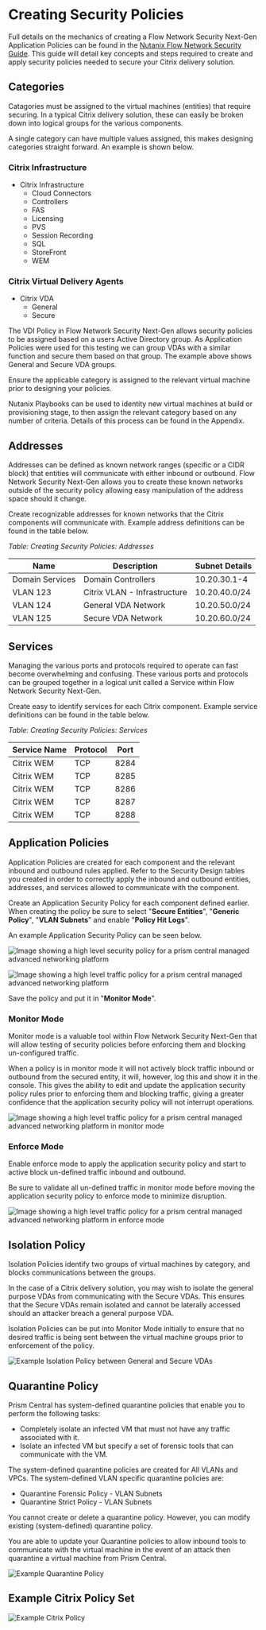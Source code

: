 # Creating Security Policies

Full details on the mechanics of creating a Flow Network Security Next-Gen Application Policies can be found in the [Nutanix Flow Network Security Guide](https://portal.nutanix.com/page/documents/details?targetId=Nutanix-Flow-Network-Security-Guide-v4_0_0:fns-security-policy-configuration-c.html). This guide will detail key concepts and steps required to create and apply security policies needed to secure your Citrix delivery solution.

## Categories

Catagories <!--JK: I love a good catagory as much as the next guy, prefer a category though. Find myself amusing --> must be assigned to the virtual machines (entities) that require securing. In a typical Citrix delivery solution, these can easily be broken down into logical groups for the various components. 

A single category can have multiple values assigned, this makes designing categories straight forward. An example is shown below. <!--JK: can these be displayed in table format? Would be cleaner-->

### Citrix Infrastructure

- Citrix Infrastructure
  - Cloud Connectors
  - Controllers
  - FAS
  - Licensing
  - PVS
  - Session Recording
  - SQL
  - StoreFront
  - WEM

### Citrix Virtual Delivery Agents

- Citrix VDA
  - General
  - Secure


<!--JK: So, far my understanding is we aren't doing anything based on VDI policies in these examples, it makes me think the below points is superflous?-->
<note>
The VDI Policy in Flow Network Security Next-Gen allows security policies to be assigned based on a users Active Directory group. As Application Policies were used for this testing we can group VDAs with a similar function and secure them based on that group. The example above shows General and Secure VDA groups.
</note>

Ensure the applicable category is assigned to the relevant virtual machine prior to designing your policies. 

<!--JK: This is talking to a negative, I would reword this entire piece to just say something like the below:
Assigning categories to virtual machines is a manual process that is undertaken via the Prism Central GUI. This is problematic with the Citrix Desktop and Application deployment methods MCS or PVS as these virtual machines are fluid and can be scaled up or down depending on the IT administrators needs. To tackle this Nutanix Playbooks can be used to identity a new virtual machine at build and assign the relevant category based on any number of criteria. Details of this process can be found in the Appendix.
-->
Nutanix Playbooks can be used to identity new virtual machines at build or provisioning stage, to then assign the relevant category based on any number of criteria. Details of this process can be found in the Appendix. <!--JK: placeholder comment, maybe we can talk to other automation options too-->

## Addresses

Addresses can be defined as known network ranges (specific or a CIDR block) that entities will communicate with either inbound or outbound. Flow Network Security Next-Gen allows you to create these known networks outside of the security policy allowing easy manipulation of the address space should it change.

Create recognizable addresses for known networks that the Citrix components will communicate with. Example address definitions can be found in the table below.

_Table: Creating Security Policies: Addresses_

| Name | Description | Subnet Details |
| --- | --- | --- |
| Domain Services | Domain Controllers | 10.20.30.1-4 |
| VLAN 123 | Citrix VLAN - Infrastructure | 10.20.40.0/24 |
| VLAN 124 | General VDA Network | 10.20.50.0/24 |
| VLAN 125 | Secure VDA Network | 10.20.60.0/24 |

## Services

Managing the various ports and protocols required to operate can fast become overwhelming and confusing. These various ports and protocols can be grouped together in a logical unit called a Service within Flow Network Security Next-Gen.

Create easy to identify services for each Citrix component. Example service definitions can be found in the table below. <!--JK: I just wonder if we should stick with the licensing component as a consistent example-->

_Table: Creating Security Policies: Services_

| Service Name | Protocol | Port |
| --- | --- | --- |
| Citrix WEM | TCP | 8284 |
| Citrix WEM | TCP | 8285 |
| Citrix WEM | TCP | 8286 |
| Citrix WEM | TCP | 8287 |
| Citrix WEM | TCP | 8288 |

## Application Policies

Application Policies are created for each component and the relevant inbound and outbound rules applied. Refer to the Security Design tables you created in order to correctly apply the inbound and outbound entities, addresses, and services allowed to communicate with the component.

Create an Application Security Policy for each component defined earlier. When creating the policy be sure to select "**Secure Entities**", "**Generic Policy**", "**VLAN Subnets**" and enable "**Policy Hit Logs**".

An example Application Security Policy can be seen below.

![Image showing a high level security policy for a prism central managed advanced networking platform](../images/BP-2204-Securing_Citrix_Desktop_And_Application_Delivery_With_Flow_Network_Security_Next-Gen_image05.png "Image showing a high level security policy for a prism central managed advanced networking platform")

![Image showing a high level traffic policy for a prism central managed advanced networking platform](../images/BP-2204-Securing_Citrix_Desktop_And_Application_Delivery_With_Flow_Network_Security_Next-Gen_image06.png "Image showing a high level traffic policy for a prism central managed advanced networking platform")

<!--JK: happy reader seeing non block images :) 5 bucks says that get pulled out-->

Save the policy and put it in "**Monitor Mode**". <!--JK: We need to be consistent on when we bold these bits and bobs, in some places we do, in others we don't-->

### Monitor Mode

Monitor mode is a valuable tool within Flow Network Security Next-Gen that will allow testing of security policies before enforcing them and blocking un-configured traffic. 

When a policy is in monitor mode it will not actively block traffic inbound or outbound from the secured entity, it will, however, log this and show it in the console. This gives the ability to edit and update the application security policy rules prior to enforcing them and blocking traffic, giving a greater confidence that the application security policy will not interrupt operations.

![Image showing a high level traffic policy for a prism central managed advanced networking platform in monitor mode](../images/BP-2204-Securing_Citrix_Desktop_And_Application_Delivery_With_Flow_Network_Security_Next-Gen_image07.png "Image showing a high level traffic policy for a prism central managed advanced networking platform in monitor mode")

### Enforce Mode

Enable enforce mode to apply the application security policy and start to active block un-defined traffic inbound and outbound.

<note>
Be sure to validate all un-defined traffic in monitor mode before moving the application security policy to enforce mode to minimize disruption.
</note>

![Image showing a high level traffic policy for a prism central managed advanced networking platform in enforce mode](../images/BP-2204-Securing_Citrix_Desktop_And_Application_Delivery_With_Flow_Network_Security_Next-Gen_image08.png "Image showing a high level traffic policy for a prism central managed advanced networking platform in enforce mode")

## Isolation Policy

Isolation Policies identify two groups of virtual machines by category, and blocks communications between the groups.

In the case of a Citrix delivery solution, you may wish to isolate the general purpose VDAs from communicating with the Secure VDAs. This ensures that the Secure VDAs remain isolated and cannot be laterally accessed should an attacker breach a general purpose VDA.

Isolation Policies can be put into Monitor Mode initially to ensure that no desired traffic is being sent between the virtual machine groups prior to enforcement of the policy.

![Example Isolation Policy between General and Secure VDAs](../images/BP-2204-Securing_Citrix_Desktop_And_Application_Delivery_With_Flow_Network_Security_Next-Gen_image09.png "Example Isolation Policy between General and Secure VDAs")

## Quarantine Policy

Prism Central <!--JK:PC or Flow?--> has system-defined quarantine policies that enable you to perform the following tasks:

- Completely isolate an infected VM that must not have any traffic associated with it.
- Isolate an infected VM but specify a set of forensic tools that can communicate with the VM.

The system-defined quarantine policies are created for All VLANs and VPCs. The system-defined VLAN specific quarantine policies are:

- Quarantine Forensic Policy - VLAN Subnets 
- Quarantine Strict Policy - VLAN Subnets 

<note>
You cannot create or delete a quarantine policy. However, you can modify existing (system-defined) quarantine policy.
</note>

You are able to update your Quarantine policies to allow inbound tools to communicate with the virtual machine in the event of an attack then quarantine a virtual machine from Prism Central.

![Example Quarantine Policy](../images/BP-2204-Securing_Citrix_Desktop_And_Application_Delivery_With_Flow_Network_Security_Next-Gen_image10.png "Example Quarantine Policy")

## Example Citrix Policy Set

<!--JK: this needs a small description I think-->

![Example Citrix Policy](../images/BP-2204-Securing_Citrix_Desktop_And_Application_Delivery_With_Flow_Network_Security_Next-Gen_image11.png "Example Citrix Policy")